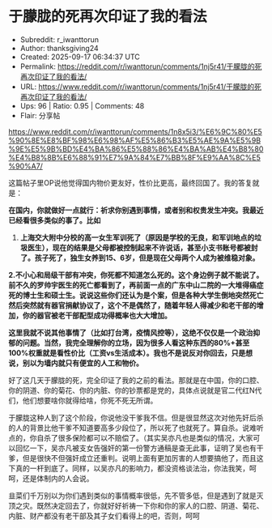 # 于朦胧的死再次印证了我的看法

- Subreddit: r_iwanttorun
- Author: thanksgiving24
- Created: 2025-09-17 06:34:37 UTC
- Permalink: https://reddit.com/r/iwanttorun/comments/1nj5r41/于朦胧的死再次印证了我的看法/
- URL: https://www.reddit.com/r/iwanttorun/comments/1nj5r41/于朦胧的死再次印证了我的看法/
- Ups: 96 | Ratio: 0.95 | Comments: 48
- Flair: 分享帖


<https://www.reddit.com/r/iwanttorun/comments/1n8x5i3/%E6%9C%80%E5%90%8E%E8%BF%98%E6%98%AF%E5%86%B3%E5%AE%9A%E5%9B%9E%E5%9B%BD%E4%BA%86%E5%88%86%E4%BA%AB%E4%B8%80%E4%B8%8B%E6%88%91%E7%9A%84%E7%BB%8F%E9%AA%8C%E5%90%A7/>

这篇帖子里OP说他觉得国内物价更友好，性价比更高，最终回国了。我的答复就是：

**在国内，你就做好一点就行：祈求你别遇到事情，或者别和权贵发生冲突。我最近已经看很多类似的事了。比如**

1.  **上海交大附中分校的高一女生军训死了（原因是学校的无良，和军训地点的垃圾医生），现在的结果是父母都被控制起来不许说话，甚至小支书账号都被封了。孩子死了，独生女养到15、6岁，但是现在父母两个人成为被维稳对象。**

**2.不小心和局级干部有冲突，你死都不知道怎么死的。这个身边例子就不能说了。前不久的罗帅宇医生的死亡都看到了，再前面一点的广东中山二院的一大堆得癌症死的博士生和硕士生。说说这些你们还认为是个案，但是各种大学生倒地突然死亡然后突然就有器官捐献协议了，这个不是偶然了，随着年轻人得减少和老干部的增加，你的器官被老干部配型成功得概率也大大增加。**

**这里我就不说其他事情了（比如打台湾，疫情风控等），这绝不仅仅是一个政治抑郁的问题。当然，我完全理解你的立场，因为很多人看这种东西的80%+甚至100%权重就是看性价比（工资vs生活成本）。我也不是说反对你回去，只是想说，别以为墙内就只有便宜的人工和物价。**

好了这几天于朦胧的死，完全印证了我的之前的看法。那就是在中国，你的口腔、你的阴道、你的菊花、你的内脏、你的钞票都是党的，具体点说就是官二代红N代们，他们想要啥你就得给啥，你死不死无所谓。

于朦胧这种人到了这个阶段，你说他没干爹我不信。但是很显然这次对他先奸后杀的人的背景比他干爹不知道要高多少段位了，所以死了也就死了。算自杀。说难听点的，你自杀了很多保险都可以不赔偿了。（其实吴亦凡也是类似的情况，大家可以回忆一下，吴亦凡被支女告强奸的第一份警方通稿是查无此事，证明了吴也有干爹，但是很快不但强奸成立还重判。说明上面有更加厉害的人想要搞他了，而且这下真的一杆到底了。同样，以吴亦凡的影响力，都没资格谈法治，你法我笑，呵呵，还是体制内的人会说。

韭菜们千万别以为你们遇到类似的事情概率很低，先不管多低，但是遇到了就是灭顶之灾。既然决定回去了，你就好好祈祷一下你和你的家人的口腔、阴道、菊花、内脏、财产都没有老干部及其子女们看得上的吧，否则，呵呵

